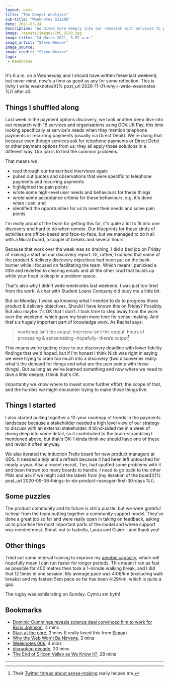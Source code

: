 ```yaml
---
layout: post
title: "The Deeper Analysis"
sub-title: "Weeknotes S11E06"
date: 2021-03-24
description: "We dived more deeply into our research with services to pull out user needs, pain points and behaviours around two payment options: telephone payments and recurring payments through Direct Debit."
image: /assets/images/IMG_5530.jpg
image_title: "24 March 2021, 5.52 a.m."
image_artist: "Steve Messer"
image_source:
image_credit: "Steve Messer"
tags:
 - Weeknotes
---
```


It's 6 a.m. on a Wednesday and I should have written these last weekend, but never mind, now's a time as good as any for some reflection. This is [why I write weeknotes]({% post_url 2020-11-01-why-i-write-weeknotes %}) after all.

## Things I shuffled along

Last week in the payment options discovery, we took another deep dive into our research with 16 services and organisations using GOV.UK Pay, this time looking specifically at service's needs when they mention telephone payments or recurring payments (usually via Direct Debit). We're doing that because even though services ask for telephone payments or Direct Debit or other payment options from us, they all apply those solutions in a different way. Our job is to find the common problems.

That means we

- read through our transcribed interviews again
- pulled out quotes and observations that were specific to telephone payments and recurring payments
- highlighted the pain points
- wrote some high-level user needs and behaviours for these things
- wrote some acceptance criteria for these behaviours, e.g. it's done when I can, and
- identified the opportunities for us to meet their needs and solve pain points

I'm really proud of the team for getting this far, it's quite a lot to fit into one discovery and hard to do when remote. Our blueprints for these kinds of activities are office-based and face-to-face, but we managed to do it all with a Mural board, a couple of breaks and several hours.

Because that work over the week was so draining, I did a bad job on Friday of making a start on our discovery report. Or, rather, I noticed that some of the product & delivery discovery objectives had been put on the back-burner while I focused on facilitating the team. Which meant I panicked a little and reverted to clearing emails and all the other crud that builds up while your head is deep in a problem space.

That's also why I didn't write weeknotes last weekend, I was just too tired from the work. A chat with Student Loans Company did buoy me a little bit.

But on Monday, I woke up knowing what I needed to do to progress those product & delivery objectives. Should I have known this on Friday? Possibly. But also maybe it's OK that I don't. I took time to step away from the work over the weekend, which gave my brain more time for sense-making. And that's a hugely important part of knowledge work. As Rachel says:

> workshop isn’t the output.
> interview isn’t the output.
> hours of processing & sensemaking -hopefully- there’s output[^1]

This means we're getting close to our discovery deadline with lower fidelity findings that we'd hoped, but if I'm honest I think Nick was right in saying we were trying to cram too much into a discovery (two discoveries really: what's the demand for things and what are the pain points with these things). But as long as we've learned something and now where we need to dive a little deeper, I think that's OK.

Importantly we know where to invest some further effort, the scope of that, and the hurdles we might encounter trying to make those things live.

## Things I started

I also started pulling together a 10-year roadmap of trends in the payments landscape because a stakeholder needed a high level view of our strategy to discuss with an external stakeholder. It blind-sided me in a week of diving deep into some detail, so it contributed to the brain-scrambling I mentioned above, but that's OK: I kinda think we should have one of these and revisit it often anyway.

We also iterated the induction Trello board for new product managers at GDS. It needed a tidy and a refresh because it had been left untouched for nearly a year. Also a recent recruit, Tim, had spotted some problems with it and been thrown too many boards to handle. I need to go back to the other PMs and ask if we might add the labels from [my iteration of the board]({% post_url 2020-09-06-things-to-do-product-manager-first-30-days %}).

## Some puzzles

The product community and its future is still a puzzle, but we were grateful to hear from the team putting together a community support model. They've done a great job so far and were really open in taking on feedback, asking us to prioritise the most important parts of the model and where support was needed most. Shout-out to Isabella, Laura and Claire – and thank you!

## Other things

Tried out some interval training to improve my [aerobic capacity](https://en.wikipedia.org/wiki/VO2_max), which will hopefully mean I can run faster for longer periods. This meant I ran as fast as possible for 400 metres then took a 1-minute walking break, and I did that 12 times in one session. My average pace was 4:06/km (excluding walk breaks) and my fastest 5km pace so far has been 4:29/km, which is quite a gap.

The rugby was exhilarating on Sunday. Cymru am byth!

## Bookmarks

- [Dominic Cummings reveals science deal convinced him to work for Boris Johnson](https://www.ft.com/content/e654a6fa-4e75-4365-8025-9aa2a6198c12), 4 mins
- [Start at the core](https://www.ermlikeyeah.com/start-at-the-core/), 2 mins (I really loved this from [Simon](https://twitter.com/OfficeOfWilson))
- [Why the Web Won't Be Nirvana](https://www.newsweek.com/clifford-stoll-why-web-wont-be-nirvana-185306), 3 mins
- [Weeknotes 006](https://www.intenseagile.com/weeknotes-006/), 4 mins
- [disruption decade](https://www.balancepointventures.com/disruption-decade), 20 mins
- [The End of Silicon Valley as We Know It?](https://www.oreilly.com/radar/the-end-of-silicon-valley-as-we-know-it/), 28 mins

---
[^1]: Their [Twitter thread about sense-making](https://twitter.com/RachelRayns/status/1373764361681039362) really helped me.
